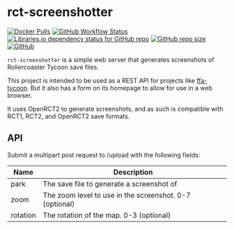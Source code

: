 # rct-screenshotter

[![Docker Pulls](https://img.shields.io/docker/pulls/corysanin/rct-screenshotter)](https://hub.docker.com/r/corysanin/rct-screenshotter)
[![GitHub Workflow Status](https://img.shields.io/github/actions/workflow/status/CorySanin/rct-screenshotter/docker-image.yml)](https://github.com/CorySanin/rct-screenshotter/actions)
[![Libraries.io dependency status for GitHub repo](https://img.shields.io/librariesio/github/CorySanin/rct-screenshotter)](https://libraries.io/github/CorySanin/rct-screenshotter)
[![GitHub repo size](https://img.shields.io/github/repo-size/CorySanin/rct-screenshotter)](https://github.com/CorySanin/rct-screenshotter)
[![GitHub](https://img.shields.io/github/license/CorySanin/rct-screenshotter)](https://github.com/CorySanin/rct-screenshotter/blob/master/LICENSE)

`rct-screenshotter` is a simple web server that generates screenshots of Rollercoaster Tycoon save files.

This project is intended to be used as a REST API for projects like [ffa-tycoon](https://github.com/CorySanin/ffa-tycoon). But it also has a form on its homepage to allow for use in a web browser.

It uses OpenRCT2 to generate screenshots, and as such is compatible with RCT1, RCT2, and OpenRCT2 save formats.

## API

Submit a multipart post request to /upload with the following fields:

| Name     | Description                                             |
|----------|---------------------------------------------------------|
| park     | The save file to generate a screenshot of               |
| zoom     | The zoom level to use in the screenshot. 0-7 (optional) |
| rotation | The rotation of the map. 0-3 (optional)                 |
